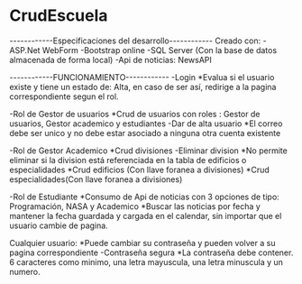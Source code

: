# CrudEscuela
------------Especificaciones del desarrollo------------
Creado con:
-ASP.Net WebForm
-Bootstrap online
-SQL Server (Con la base de datos almacenada de forma local)
-Api de noticias: NewsAPI


------------FUNCIONAMIENTO------------
-Login
*Evalua si el usuario existe y tiene un estado de: Alta, en caso de ser así, redirige a la pagina correspondiente segun el rol.

-Rol de Gestor de usuarios
*Crud de usuarios con roles : Gestor de usuarios, Gestor academico y estudiantes
  -Dar de alta usuario
  *El correo debe ser unico y no debe estar asociado a ninguna otra cuenta existente


-Rol de Gestor Academico
*Crud divisiones
  -Eliminar division
  *No permite eliminar si la division está referenciada en la tabla de edificios o especialidades
*Crud edificios (Con llave foranea a divisiones)
*Crud especialidades(Con llave foranea a divisiones)


-Rol de Estudiante
*Consumo de Api de noticias con 3 opciones de tipo: Programación, NASA y Academico
*Buscar las noticias por fecha y mantener la fecha guardada y cargada en el calendar, sin importar que el usuario cambie de pagina.


Cualquier usuario:
*Puede cambiar su contraseña y pueden volver a su pagina correspondiente
  -Contraseña segura
  *La contraseña debe contener. 6 caracteres como minimo, una letra mayuscula, una letra minuscula y un numero.
